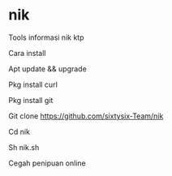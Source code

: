 # nik

Tools informasi nik ktp

Cara install

Apt update && upgrade

Pkg install curl

Pkg install git

Git clone https://github.com/sixtysix-Team/nik

Cd nik

Sh nik.sh

Cegah penipuan online
